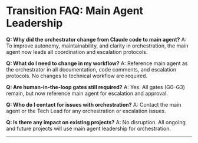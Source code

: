 # Transition FAQ: Main Agent Leadership

**Q: Why did the orchestrator change from Claude code to main agent?**
A: To improve autonomy, maintainability, and clarity in orchestration, the main agent now leads all coordination and escalation protocols.

**Q: What do I need to change in my workflow?**
A: Reference main agent as the orchestrator in all documentation, code comments, and escalation protocols. No changes to technical workflow are required.

**Q: Are human-in-the-loop gates still required?**
A: Yes. All gates (G0–G3) remain, but now reference main agent for escalation and approval.

**Q: Who do I contact for issues with orchestration?**
A: Contact the main agent or the Tech Lead for any orchestration or escalation issues.

**Q: Is there any impact on existing projects?**
A: No disruption. All ongoing and future projects will use main agent leadership for orchestration.

---
